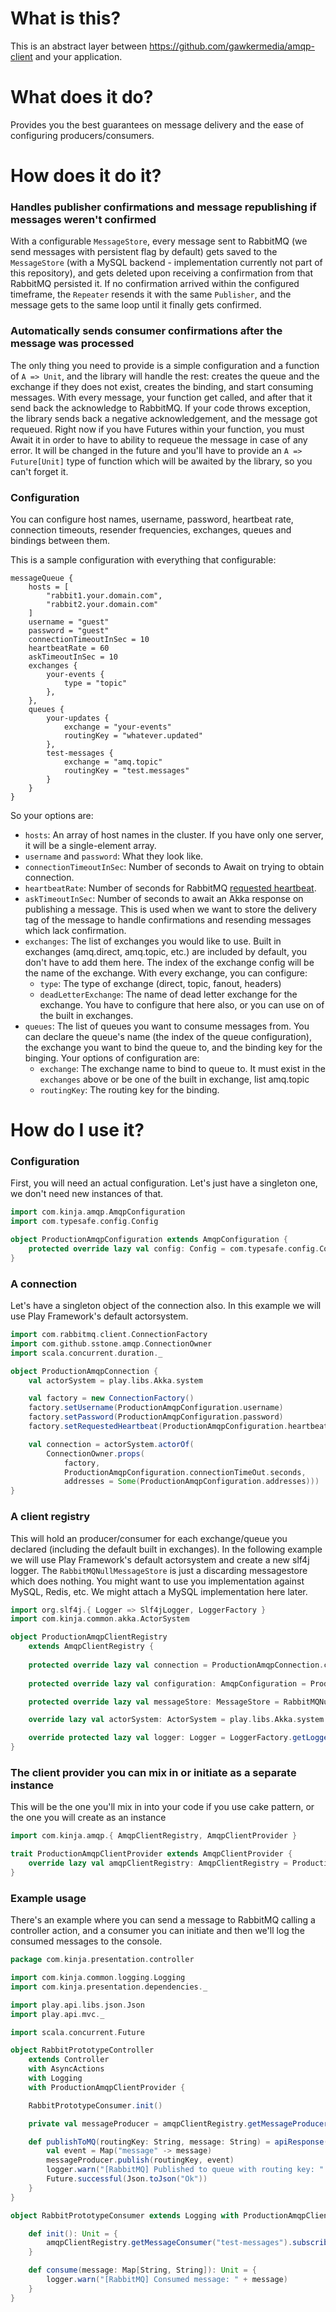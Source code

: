 # What is this?

This is an abstract layer between https://github.com/gawkermedia/amqp-client and your application.

# What does it do?

Provides you the best guarantees on message delivery and the ease of configuring producers/consumers.

# How does it do it?

### Handles publisher confirmations and message republishing if messages weren't confirmed

With a configurable `MessageStore`, every message sent to RabbitMQ (we send messages with persistent flag by default) gets saved to the `MessageStore` (with a MySQL backend - implementation currently not part of this repository),
and gets deleted upon receiving a confirmation from that RabbitMQ persisted it. If no confirmation arrived within the configured timeframe, the `Repeater` resends it with the same `Publisher`, and the message gets to the same loop until it finally gets confirmed.

### Automatically sends consumer confirmations after the message was processed

The only thing you need to provide is a simple configuration and a function of `A => Unit`, and the library will handle the rest: creates the queue and the exchange if they does not exist, creates the binding, and start consuming messages. With every message, your function get called, and after that it send back the acknowledge to RabbitMQ.
 If your code throws exception, the library sends back a negative acknowledgement, and the message got requeued. Right now if you have Futures within your function, you must Await it in order to have to ability to requeue the message in case of any error. It will be changed in the future and you'll have to provide an `A => Future[Unit]` type of function which will be awaited by the library, so you can't forget it.
   

### Configuration

You can configure host names, username, password, heartbeat rate, connection timeouts, resender frequencies, exchanges, queues and bindings between them.

This is a sample configuration with everything that configurable:

```
messageQueue {
	hosts = [
		"rabbit1.your.domain.com",
		"rabbit2.your.domain.com"
	]
	username = "guest"
	password = "guest"
	connectionTimeoutInSec = 10
	heartbeatRate = 60
	askTimeoutInSec = 10
	exchanges {
		your-events {
			type = "topic"
		},
	},
	queues {
		your-updates {
			exchange = "your-events"
			routingKey = "whatever.updated"
		},
		test-messages {
			exchange = "amq.topic"
			routingKey = "test.messages"
		}
	}
}
```

So your options are:

* `hosts`: An array of host names in the cluster. If you have only one server, it will be a single-element array.
* `username` and `password`: What they look like.
* `connectionTimeoutInSec`: Number of seconds to Await on trying to obtain connection.
* `heartbeatRate`: Number of seconds for RabbitMQ [requested heartbeat](http://www.rabbitmq.com/heartbeats.html).
* `askTimeoutInSec`: Number of seconds to await an Akka response on publishing a message. This is used when we want to store the delivery tag of the message to handle confirmations and resending messages which lack confirmation. 
* `exchanges`: The list of exchanges you would like to use. Built in exchanges (amq.direct, amq.topic, etc.) are included by default, you don't have to add them here. The index of the exchange config will be the name of the exchange. With every exchange, you can configure:
  * `type`: The type of exchange (direct, topic, fanout, headers) 
  * `deadLetterExchange`: The name of dead letter exchange for the exchange. You have to configure that here also, or you can use on of the built in exchanges. 
* `queues`: The list of queues you want to consume messages from. You can declare the queue's name (the index of the queue configuration), the exchange you want to bind the queue to, and the binding key for the binging. Your options of configuration are:
  * `exchange`: The exchange name to bind to queue to. It must exist in the `exchanges` above or be one of the built in exchange, list amq.topic
  * `routingKey`: The routing key for the binding.
  
# How do I use it?

### Configuration

First, you will need an actual configuration. Let's just have a singleton one, we don't need new instances of that.

```scala
import com.kinja.amqp.AmqpConfiguration
import com.typesafe.config.Config

object ProductionAmqpConfiguration extends AmqpConfiguration {
	protected override lazy val config: Config = com.typesafe.config.ConfigFactory.load
}
```

### A connection

Let's have a singleton object of the connection also. In this example we will use Play Framework's default actorsystem.

```scala
import com.rabbitmq.client.ConnectionFactory
import com.github.sstone.amqp.ConnectionOwner
import scala.concurrent.duration._

object ProductionAmqpConnection {
	val actorSystem = play.libs.Akka.system

	val factory = new ConnectionFactory()
	factory.setUsername(ProductionAmqpConfiguration.username)
	factory.setPassword(ProductionAmqpConfiguration.password)
	factory.setRequestedHeartbeat(ProductionAmqpConfiguration.heartbeatRate)

	val connection = actorSystem.actorOf(
		ConnectionOwner.props(
			factory,
			ProductionAmqpConfiguration.connectionTimeOut.seconds,
			addresses = Some(ProductionAmqpConfiguration.addresses)))
}
```

### A client registry

This will hold an producer/consumer for each exchange/queue you declared (including the default built in exchanges).
In the following example we will use Play Framework's default actorsystem and create a new slf4j logger. The `RabbitMQNullMessageStore` is just a discarding messagestore which does nothing. You might want to use you implementation against MySQL, Redis, etc. We might attach a MySQL implementation here later.

```scala
import org.slf4j.{ Logger => Slf4jLogger, LoggerFactory }
import com.kinja.common.akka.ActorSystem

object ProductionAmqpClientRegistry
	extends AmqpClientRegistry {
	
	protected override lazy val connection = ProductionAmqpConnection.connection
    
	protected override lazy val configuration: AmqpConfiguration = ProductionAmqpConfiguration

	protected override lazy val messageStore: MessageStore = RabbitMQNullMessageStore

	override lazy val actorSystem: ActorSystem = play.libs.Akka.system

	override protected lazy val logger: Logger = LoggerFactory.getLogger(this.getClass().getName())
}
```

### The client provider you can mix in or initiate as a separate instance

This will be the one you'll mix in into your code if you use cake pattern, or the one you will create as an instance

```scala
import com.kinja.amqp.{ AmqpClientRegistry, AmqpClientProvider }

trait ProductionAmqpClientProvider extends AmqpClientProvider {
	override lazy val amqpClientRegistry: AmqpClientRegistry = ProductionAmqpClientRegistry
}
```

### Example usage

There's an example where you can send a message to RabbitMQ calling a controller action, and a consumer you can initiate and then we'll log the consumed messages to the console.

```scala
package com.kinja.presentation.controller

import com.kinja.common.logging.Logging
import com.kinja.presentation.dependencies._

import play.api.libs.json.Json
import play.api.mvc._

import scala.concurrent.Future

object RabbitPrototypeController
	extends Controller
	with AsyncActions
	with Logging
	with ProductionAmqpClientProvider {

	RabbitPrototypeConsumer.init()

	private val messageProducer = amqpClientRegistry.getMessageProducer("amq.topic")

	def publishToMQ(routingKey: String, message: String) = apiResponse(parse.tolerantText) { request =>
		val event = Map("message" -> message)
		messageProducer.publish(routingKey, event)
		logger.warn("[RabbitMQ] Published to queue with routing key: " + routingKey)
		Future.successful(Json.toJson("Ok"))
	}
}

object RabbitPrototypeConsumer extends Logging with ProductionAmqpClientProvider {

	def init(): Unit = {
		amqpClientRegistry.getMessageConsumer("test-messages").subscribe(consume)
	}

	def consume(message: Map[String, String]): Unit = {
		logger.warn("[RabbitMQ] Consumed message: " + message)
	}
}
```
